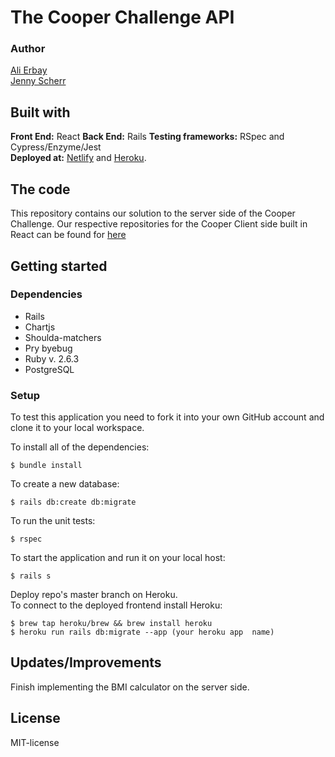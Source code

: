 # The Cooper Challenge API  
### Author  
[Ali Erbay](https://github.com/kermit-klein)  
[Jenny Scherr](https://github.com/jysmys)
## Built with  
**Front End:** React 
**Back End:** Rails 
**Testing frameworks:** RSpec and Cypress/Enzyme/Jest  
**Deployed at:** [Netlify](https://frosty-perlman-b731b4.netlify.app/)  and [Heroku](https://www.heroku.com/).  

## The code   
This repository contains our solution to the server side of the Cooper Challenge. Our respective repositories for the Cooper Client side built in React can be found for [here](https://github.com/kermit-klein/cooper-react)

## Getting started
### Dependencies    
* Rails   
* Chartjs
* Shoulda-matchers
* Pry byebug
* Ruby v. 2.6.3  
* PostgreSQL  

### Setup   
To test this application you need to fork it into your own GitHub account and clone it to your local workspace.  

To install all of the dependencies:  
```
$ bundle install 
```
To create a new database:  
```
$ rails db:create db:migrate  
```
To run the unit tests:  

```
$ rspec
``` 
  
To start the application and run it on your local host:
```
$ rails s
```
Deploy repo's master branch on Heroku.</br>
To connect to the deployed frontend install Heroku:
``` 
$ brew tap heroku/brew && brew install heroku
$ heroku run rails db:migrate --app (your heroku app  name)
```

## Updates/Improvements    
Finish implementing the BMI calculator on the server side.  

## License  
MIT-license
